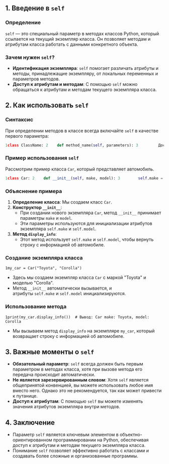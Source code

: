 ## 1. Введение в `self`

### Определение

`self` — это специальный параметр в методах классов Python, который ссылается на текущий экземпляр класса. Он позволяет методам и атрибутам класса работать с данными конкретного объекта.

### Зачем нужен `self`?

- **Идентификация экземпляра**: `self` помогает различать атрибуты и методы, принадлежащие экземпляру, от локальных переменных и параметров методов.
- **Доступ к атрибутам и методам**: С помощью `self` можно обращаться к атрибутам и методам текущего экземпляра класса.

## 2. Как использовать `self`

### Синтаксис

При определении методов в классе всегда включайте `self` в качестве первого параметра:
```python
1class ClassName: 2    def method_name(self, parameters): 3         Доступ к атрибутам и методам через self
```
### Пример использования `self`

Рассмотрим пример класса `Car`, который представляет автомобиль.
```python 
1class Car: 2    def __init__(self, make, model): 3        self.make = make   Инициализация атрибута make 4        self.model = model   Инициализация атрибута model 5 6    def display_info(self): 7        return f"Car make: {self.make}, model: {self.model}"
```

### Объяснение примера

1. **Определение класса**: Мы создаем класс `Car`.
2. **Конструктор `__init__`**:
    - При создании нового экземпляра `Car`, метод `__init__` принимает параметры `make` и `model`.
    - Эти параметры используются для инициализации атрибутов экземпляра `self.make` и `self.model`.
3. **Метод `display_info`**:
    - Этот метод использует `self.make` и `self.model`, чтобы вернуть строку с информацией об автомобиле.

### Создание экземпляра класса

`1my_car = Car("Toyota", "Corolla")`

- Здесь мы создаем экземпляр класса `Car` с маркой "Toyota" и моделью "Corolla".
- Метод `__init__` автоматически вызывается, и атрибуты `self.make` и `self.model` инициализируются.

### Использование метода

`1print(my_car.display_info())  # Вывод: Car make: Toyota, model: Corolla`

- Мы вызываем метод `display_info` на экземпляре `my_car`, который возвращает строку с информацией об автомобиле.

## 3. Важные моменты о `self`

- **Обязательный параметр**: `self` всегда должен быть первым параметром в методах класса, хотя при вызове метода его передача происходит автоматически.
- **Не является зарезервированным словом**: Хотя `self` является общепринятой конвенцией, вы можете использовать любое имя вместо него. Однако это не рекомендуется, так как может привести к путанице.
- **Доступ к атрибутам**: С помощью `self` вы можете изменять значения атрибутов экземпляра внутри методов.

## 4. Заключение

- Параметр `self` является ключевым элементом в объектно-ориентированном программировании на Python, обеспечивая доступ к атрибутам и методам текущего экземпляра класса.
- Понимание `self` позволяет эффективно работать с классами и создавать более сложные и организованные программы.